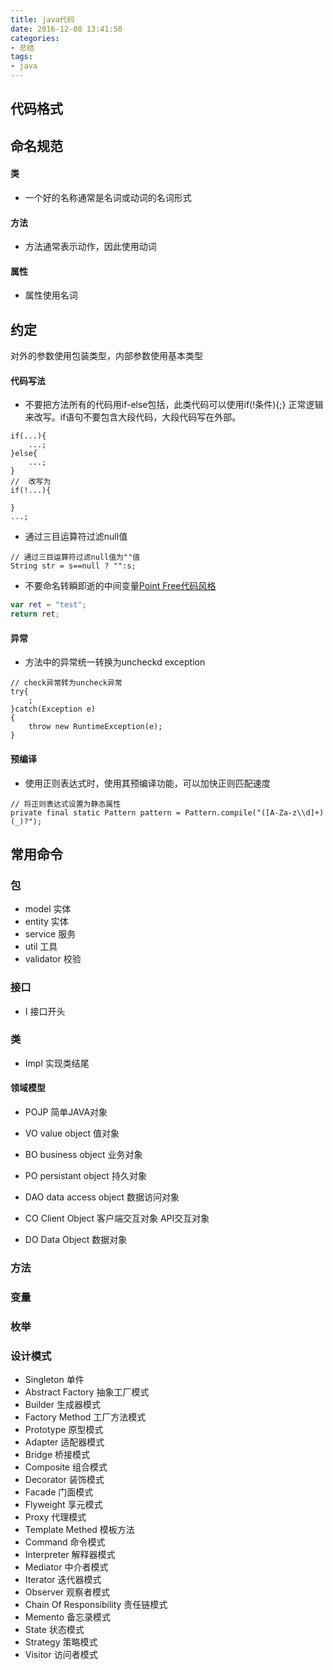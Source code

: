 ```yaml
---
title: java代码
date: 2016-12-08 13:41:50
categories: 
- 总结
tags:
- java
---
```


## 代码格式

## 命名规范

#### 类
- 一个好的名称通常是名词或动词的名词形式
#### 方法
- 方法通常表示动作，因此使用动词
#### 属性
- 属性使用名词


## 约定

对外的参数使用包装类型，内部参数使用基本类型


#### 代码写法

- 不要把方法所有的代码用if-else包括，此类代码可以使用if(!条件){;} 正常逻辑来改写。if语句不要包含大段代码，大段代码写在外部。

```
if(...){
    ...;
}else{
    ...;
}
//  改写为
if(!...){

}
...;
```

- 通过三目运算符过滤null值

```
// 通过三目运算符过滤null值为""值
String str = s==null ? "":s;
```

- 不要命名转瞬即逝的中间变量[Point Free代码风格](http://www.ruanyifeng.com/blog/2017/03/pointfree.html)

``` kotlin
var ret = "test";
return ret;
```




#### 异常

- 方法中的异常统一转换为uncheckd exception
```
// check异常转为uncheck异常
try{
    ;
}catch(Exception e)
{
    throw new RuntimeException(e);
}

```


#### 预编译

- 使用正则表达式时，使用其预编译功能，可以加快正则匹配速度
```
// 将正则表达式设置为静态属性
private final static Pattern pattern = Pattern.compile("([A-Za-z\\d]+)(_)?");

```

## 常用命令

### 包

- model 实体
- entity 实体
- service 服务
- util 工具
- validator 校验


### 接口

- I 接口开头



### 类

- Impl 实现类结尾 


#### 领域模型

- POJP 简单JAVA对象
- VO value object 值对象
- BO business object 业务对象
- PO persistant object 持久对象
- DAO data access object 数据访问对象

- CO Client Object 客户端交互对象 API交互对象
- DO Data Object 数据对象


### 方法

### 变量

### 枚举

### 设计模式

- Singleton 单件
- Abstract Factory 抽象工厂模式
- Builder 生成器模式
- Factory Method 工厂方法模式
- Prototype 原型模式
- Adapter 适配器模式
- Bridge 桥接模式
- Composite 组合模式
- Decorator 装饰模式
- Facade 门面模式
- Flyweight 享元模式
- Proxy 代理模式
- Template Methed 模板方法
- Command 命令模式
- Interpreter 解释器模式
- Mediator 中介者模式
- Iterator 迭代器模式
- Observer 观察者模式
- Chain Of Responsibility 责任链模式
- Memento 备忘录模式
- State 状态模式
- Strategy 策略模式
- Visitor 访问者模式